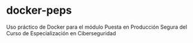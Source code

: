 # docker-peps
Uso práctico de Docker para el módulo Puesta en Producción Segura del Curso de Especialización en Ciberseguridad
